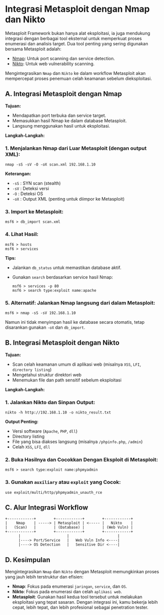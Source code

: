 # Integrasi Metasploit dengan Nmap dan Nikto

Metasploit Framework bukan hanya alat eksploitasi, ia juga mendukung integrasi dengan berbagai tool eksternal untuk memperkuat proses enumerasi dan analisis target. Dua tool penting yang sering digunakan bersama Metasploit adalah:

- [Nmap](https://nmap.org/): Untuk port scanning dan service detection.
- [Nikto](https://www.cirt.net/Nikto2): Untuk web vulnerability scanning.

Mengintegrasikan `Nmap` dan `Nikto` ke dalam workflow Metasploit akan mempercepat proses penemuan celah keamanan sebelum dieksploitasi.

## A. Integrasi Metasploit dengan Nmap

**Tujuan:**
- Mendapatkan port terbuka dan service target.
- Memasukkan hasil Nmap ke dalam database Metasploit.
- Langsung menggunakan hasil untuk eksploitasi.

**Langkah-Langkah:**

### 1. Menjalankan Nmap dari Luar Metasploit (dengan output XML):

```
nmap -sS -sV -O -oX scan.xml 192.168.1.10
```

**Keterangan:**
- `-sS` : SYN scan (stealth)
- `-sV` : Deteksi versi
- `-O` : Deteksi OS
- `-oX` : Output XML (penting untuk diimpor ke Metasploit)

### 3. Import ke Metasploit:

```
msf6 > db_import scan.xml
```

### 4. Lihat Hasil:

```
msf6 > hosts
msf6 > services
```

**Tips:**
- Jalankan `db_status` untuk memastikan database aktif.
- Gunakan `search` berdasarkan service hasil Nmap:
  
  ```
  msf6 > services -p 80
  msf6 > search type:exploit name:apache
  ```

### 5. Alternatif: Jalankan Nmap langsung dari dalam Metasploit:

```
msf6 > nmap -sS -sV 192.168.1.10
```

Namun ini tidak menyimpan hasil ke database secara otomatis, tetap disarankan gunakan `-oX` dan `db_import`.

## B. Integrasi Metasploit dengan Nikto

**Tujuan:**
- Scan celah keamanan umum di aplikasi web (misalnya `XSS`, `LFI`, `directory listing`)
- Mengetahui struktur direktori web
- Menemukan file dan path sensitif sebelum eksploitasi

**Langkah-Langkah:**

### 1. Jalankan Nikto dan Sinpan Output:

```
nikto -h http://192.168.1.10 -o nikto_result.txt
```

**Output Penting:**
- Versi software (`Apache`, `PHP`, `dll`)
- Directory listing
- File yang bisa diakses langsung (misalnya `/phpinfo.php`, `/admin`)
- Celah `XSS`, `LFI`, `dll`

### 2. Buka Hasilnya dan Cocokkan Dengan Eksploit di Metasploit:

```
msf6 > search type:exploit name:phpmyadmin
```

### 3. Gunakan `auxiliary` atau `exploit` yang Cocok:

```
use exploit/multi/http/phpmyadmin_unauth_rce
```

## C. Alur Integrasi Workflow

```
+------------+        +------------+        +------------+
|    Nmap    | -----> | Metasploit | <----- |   Nikto    |
|   (Scan)   |        | (Database) |        | (Web Vuln) |
+------------+        +------------+        +------------+
      |                     |                      |
      |----> Port/Service   |   Web Vuln Info <----|
      |----> OS Detection   |   Sensitive Dir <----|
```

## D. Kesimpulan

Mengintegrasikan `Nmap` dan `Nikto` dengan Metasploit memungkinkan proses yang jauh lebih terstruktur dan efisien:
- **Nmap**: Fokus pada enumerasi `jaringan`, `service`, dan `OS`.
- **Nikto**: Fokus pada enumerasi dan celah `aplikasi web`.
- **Metasploit**: Gunakan hasil kedua tool tersebut untuk melakukan eksploitasi yang tepat sasaran.
Dengan integrasi ini, kamu bekerja lebih cepat, lebih tepat, dan lebih profesional sebagai penetration tester.
